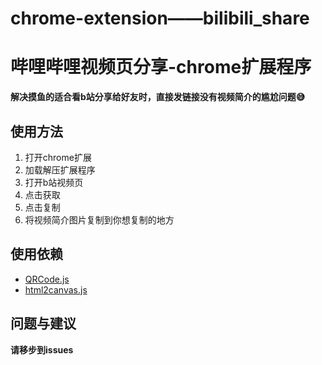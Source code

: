# chrome-extension——bilibili_share 
# 哔哩哔哩视频页分享-chrome扩展程序
**解决摸鱼的适合看b站分享给好友时，直接发链接没有视频简介的尴尬问题😅**

## 使用方法
1. 打开chrome扩展
2. 加载解压扩展程序
3. 打开b站视频页
4. 点击获取
5. 点击复制
6. 将视频简介图片复制到你想复制的地方


## 使用依赖
* [QRCode.js](https://github.com/davidshimjs/qrcodejs)
* [html2canvas.js](http://html2canvas.hertzen.com/)

## 问题与建议
**请移步到issues**
